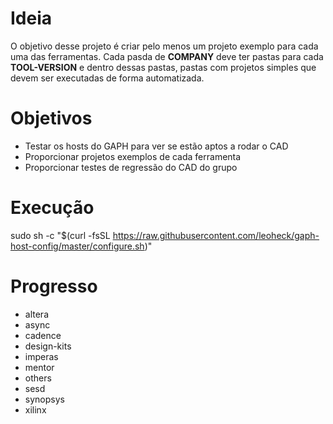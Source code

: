 
# Ideia

O objetivo desse projeto é criar pelo menos um projeto exemplo para cada uma das ferramentas.
Cada pasda de **COMPANY** deve ter pastas para cada **TOOL-VERSION** e dentro dessas pastas, pastas com
projetos simples que devem ser executadas de forma automatizada.

# Objetivos

- Testar os hosts do GAPH para ver se estão aptos a rodar o CAD
- Proporcionar projetos exemplos de cada ferramenta
- Proporcionar testes de regressão do CAD do grupo

# Execução

sudo sh -c "$(curl -fsSL https://raw.githubusercontent.com/leoheck/gaph-host-config/master/configure.sh)"

# Progresso

- altera
- async
- cadence
- design-kits
- imperas
- mentor
- others
- sesd
- synopsys
- xilinx